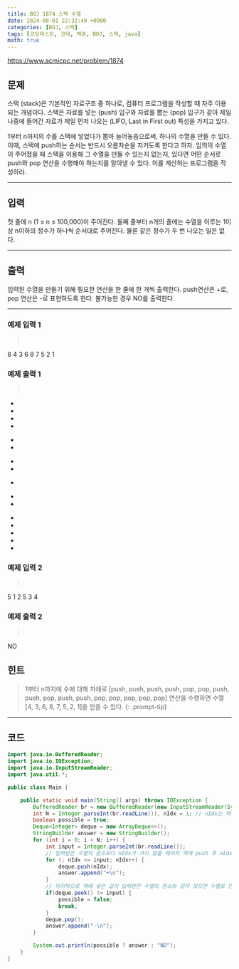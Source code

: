 ```yaml
---
title: BOJ 1874 스택 수열
date: 2024-08-01 22:32:49 +0900
categories: [BOJ, 스택]
tags: [코딩테스트, 코테, 백준, BOJ, 스택, java]
math: true
---
```


<https://www.acmicpc.net/problem/1874>

## 문제
스택 (stack)은 기본적인 자료구조 중 하나로, 컴퓨터 프로그램을 작성할 때 자주 이용되는 개념이다. 스택은 자료를 넣는 (push) 입구와 자료를 뽑는 (pop) 입구가 같아 제일 나중에 들어간 자료가 제일 먼저 나오는 (LIFO, Last in First out) 특성을 가지고 있다.

1부터 n까지의 수를 스택에 넣었다가 뽑아 늘어놓음으로써, 하나의 수열을 만들 수 있다. 이때, 스택에 push하는 순서는 반드시 오름차순을 지키도록 한다고 하자. 임의의 수열이 주어졌을 때 스택을 이용해 그 수열을 만들 수 있는지 없는지, 있다면 어떤 순서로 push와 pop 연산을 수행해야 하는지를 알아낼 수 있다. 이를 계산하는 프로그램을 작성하라.

---
## 입력
첫 줄에 n (1 ≤ n ≤ 100,000)이 주어진다. 둘째 줄부터 n개의 줄에는 수열을 이루는 1이상 n이하의 정수가 하나씩 순서대로 주어진다. 물론 같은 정수가 두 번 나오는 일은 없다.

---
## 출력
입력된 수열을 만들기 위해 필요한 연산을 한 줄에 한 개씩 출력한다. push연산은 +로, pop 연산은 -로 표현하도록 한다. 불가능한 경우 NO를 출력한다.

---
### 예제 입력 1
> <pre>
8
4
3
6
8
7
5
2
1
> </pre>

### 예제 출력 1
> <pre>
+
+
+
+
-
-
+
+
-
+
+
-
-
-
-
-
> </pre>

### 예제 입력 2
> <pre>
5
1
2
5
3
4
> </pre>

### 예제 출력 2
> <pre>
NO
> </pre>

## 힌트
> 1부터 n까지에 수에 대해 차례로 [push, push, push, push, pop, pop, push, push, pop, push, push, pop, pop, pop, pop, pop] 연산을 수행하면 수열 [4, 3, 6, 8, 7, 5, 2, 1]을 얻을 수 있다.
{: .prompt-tip}

---
## 코드

```java
import java.io.BufferedReader;
import java.io.IOException;
import java.io.InputStreamReader;
import java.util.*;

public class Main {

    public static void main(String[] args) throws IOException {
        BufferedReader br = new BufferedReader(new InputStreamReader(System.in));
        int N = Integer.parseInt(br.readLine()), nIdx = 1; // nIdx는 덱에 마지막으로 추가한 수를 확인하기 위한 변수
        boolean possible = true;
        Deque<Integer> deque = new ArrayDeque<>();
        StringBuilder answer = new StringBuilder();
        for (int i = 0; i < N; i++) {
            int input = Integer.parseInt(br.readLine());
            // 입력받은 수열의 원소보다 nIdx가 크지 않을 때까지 덱에 push 후 nIdx++
            for (; nIdx <= input; nIdx++) {
                deque.push(nIdx);
                answer.append("+\n");
            }
            // 마지막으로 덱에 넣은 값이 입력받은 수열의 원소와 같지 않으면 수열로 만들기 불가능한 경우이다.
            if(deque.peek() != input) {
                possible = false;
                break;
            }
            deque.pop();
            answer.append("-\n");
        }

        System.out.println(possible ? answer : "NO");
    }
}
```
